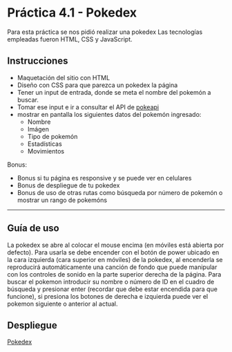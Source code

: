 # Práctica 4.1 - Pokedex

Para esta práctica se nos pidió realizar una pokedex
Las tecnologías empleadas fueron HTML, CSS y JavaScript.

## Instrucciones

- Maquetación del sitio con HTML
- Diseño con CSS para que parezca un pokedex la página
- Tener un input de entrada, donde se meta el nombre del pokemón a buscar.
- Tomar ese input e ir a consultar el API de [pokeapi](https://pokeapi.co/)
- mostrar en pantalla los siguientes datos del pokemón ingresado:
  - Nombre
  - Imágen
  - Tipo de pokemón
  - Estadísticas
  - Movimientos

Bonus:

- Bonus si tu página es responsive y se puede ver en celulares
- Bonus de despliegue de tu pokedex
- Bonus de uso de otras rutas como búsqueda por número de pokemón o mostrar un rango de pokemóns

---

## Guía de uso

La pokedex se abre al colocar el mouse encima (en móviles está abierta por defecto). Para usarla se debe encender con el botón de power ubicado en la cara izquierda (cara superior en móviles) de la pokedex, al encenderla se reproducirá automáticamente una canción de fondo que puede manipular con los controles de sonido en la parte superior derecha de la página. Para buscar el pokemon introducir su nombre o número de ID en el cuadro de búsqueda y presionar enter (recordar que debe estar encendida para que funcione), si presiona los botones de derecha e izquierda puede ver el pokemon siguiente o anterior al actual.

## Despliegue

[Pokedex](./pokedex.html)
